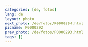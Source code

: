 ```yaml
---
categories: [de, fotos]
lang: de
layout: photo
next_photo: /de/fotos/P0000354.html
picname: P0000292
prev_photo: /de/fotos/P0000293.html
tags: []
---
```

